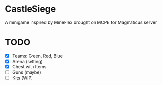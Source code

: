# CastleSiege
A minigame inspired by MinePlex brought on MCPE for Magmaticus server

# TODO

- [x] Teams: Green, Red, Blue
- [x] Arena (setting)
- [x] Chest with Items
- [ ] Guns (maybe)
- [ ] Kits (WIP)

